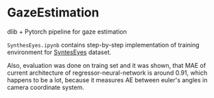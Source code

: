 # GazeEstimation
dlib + Pytorch pipeline for gaze estimation

`SynthesEyes.ipynb` contains step-by-step implementation of 
training environment for [SyntesEyes](https://www.cl.cam.ac.uk/research/rainbow/projects/syntheseyes/) dataset.

Also, evaluation was done on traing set and it was shown, that 
MAE of current architecture of regressor-neural-network is around 0.91, which happens to be a lot, because
it measures AE between euler's angles in camera coordinate system.
